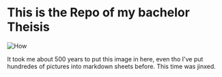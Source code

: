 # This is the Repo of my bachelor Theisis

![How][how]

[//]: # (LINKS)

[//]: # (IMAGES)

[how]: doc/images/itseasysee.png
It took me about 500 years to put this image in here, even tho I've put hundredes of pictures into markdown sheets before. This time was jinxed.

